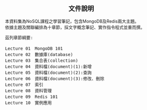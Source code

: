 
<h2 align="center">文件說明</h2>

<p>本資料集為NoSQL課程之學習筆記，包含MongoDB及Redis兩大主題。<br>
依據主題及關聯編排為十章節，採文字概念筆記、實作指令程式並重而撰。</p>

<pre>
茲列章節綱要:

Lecture 01　MongoDB 101
Lecture 02　數據庫(database)
Lecture 03　集合表(collection)
Lecture 04　資料檔(document)(1):新增
Lecture 05　資料檔(document)(2):查詢
Lecture 06　資料檔(document)(3):修改、刪除
Lecture 07　索引
Lecture 08　資料管理
Lecture 09　Redis 101
Lecture 10　實例應用
</pre>
